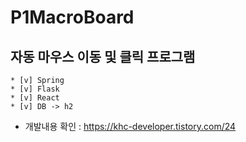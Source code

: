# P1MacroBoard
## 자동 마우스 이동 및 클릭 프로그램
```shell
* [v] Spring
* [v] Flask
* [v] React
* [v] DB -> h2
```
+ 개발내용 확인 : https://khc-developer.tistory.com/24
